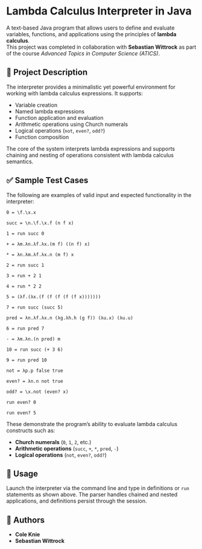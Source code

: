 # Lambda Calculus Interpreter in Java

A text-based Java program that allows users to define and evaluate variables, functions, and applications using the principles of **lambda calculus**.  
This project was completed in collaboration with **Sebastian Wittrock** as part of the course *Advanced Topics in Computer Science (ATICS)*.

## 🧠 Project Description

The interpreter provides a minimalistic yet powerful environment for working with lambda calculus expressions. It supports:

- Variable creation
- Named lambda expressions
- Function application and evaluation
- Arithmetic operations using Church numerals
- Logical operations (`not`, `even?`, `odd?`)
- Function composition

The core of the system interprets lambda expressions and supports chaining and nesting of operations consistent with lambda calculus semantics.

## ✅ Sample Test Cases

The following are examples of valid input and expected functionality in the interpreter:

```text
0 = \f.\x.x

succ = \n.\f.\x.f (n f x)

1 = run succ 0

+ = λm.λn.λf.λx.(m f) ((n f) x)

* = λn.λm.λf.λx.n (m f) x

2 = run succ 1

3 = run + 2 1

4 = run * 2 2

5 = (λf.(λx.(f (f (f (f (f x)))))))

7 = run succ (succ 5)

pred = λn.λf.λx.n (λg.λh.h (g f)) (λu.x) (λu.u)

6 = run pred 7

- = λm.λn.(n pred) m

10 = run succ (+ 3 6)

9 = run pred 10

not = λp.p false true

even? = λn.n not true

odd? = \x.not (even? x)

run even? 0

run even? 5
```

These demonstrate the program’s ability to evaluate lambda calculus constructs such as:

- **Church numerals** (`0`, `1`, `2`, etc.)
- **Arithmetic operations** (`succ`, `+`, `*`, `pred`, `-`)
- **Logical operations** (`not`, `even?`, `odd?`)

## 🧪 Usage

Launch the interpreter via the command line and type in definitions or `run` statements as shown above. The parser handles chained and nested applications, and definitions persist through the session.

## 👥 Authors

- **Cole Knie**
- **Sebastian Wittrock**

